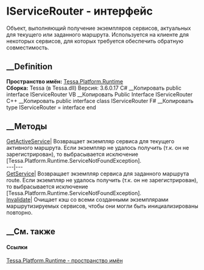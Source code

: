 # IServiceRouter - интерфейс
Объект, выполняющий получение экземпляров сервисов, актуальных для текущего
или заданного маршрута. Используется на клиенте для некоторых сервисов, для
которых требуется обеспечить обратную совместимость.
## __Definition
 **Пространство имён:** [Tessa.Platform.Runtime](N_Tessa_Platform_Runtime.htm)  
 **Сборка:** Tessa (в Tessa.dll) Версия: 3.6.0.17
C# __Копировать
     public interface IServiceRouter
VB __Копировать
     Public Interface IServiceRouter
C++ __Копировать
     public interface class IServiceRouter
F# __Копировать
     type IServiceRouter = interface end
##  __Методы
[GetActiveService<T>](M_Tessa_Platform_Runtime_IServiceRouter_GetActiveService__1.htm)|
Возвращает экземпляр сервиса для текущего активного маршрута. Если экземпляр
не удалось получить (т.к. он не зарегистрирован), то выбрасывается исключение
[Tessa.Platform.Runtime.ServiceNotFoundException].  
---|---  
[GetService<T>](M_Tessa_Platform_Runtime_IServiceRouter_GetService__1.htm)|
Возвращает экземпляр сервиса для заданного маршрута route. Если экземпляр не
удалось получить (т.к. он не зарегистрирован), то выбрасывается исключение
[Tessa.Platform.Runtime.ServiceNotFoundException].  
[Invalidate](M_Tessa_Platform_Runtime_IServiceRouter_Invalidate.htm)|  Очищает
кэш со всеми созданными экземплярами маршрутизируемых сервисов, чтобы они
могли быть инициализированы повторно.  
## __См. также
#### Ссылки
[Tessa.Platform.Runtime - пространство имён](N_Tessa_Platform_Runtime.htm)
